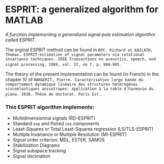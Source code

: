# ESPRIT: a generalized algorithm for MATLAB

*A function implementing a generalized signal pole estimation algorithm called ESPRIT.* 

The orginal ESPRIT method can be found in `ROY, Richard et KAILATH, Thomas. ESPRIT-estimation of signal parameters via rotational invariance techniques. IEEE Transactions on acoustics, speech, and signal processing, 1989, vol. 37, no 7, p. 984-995`. 

The theory of the present implementation can be found (in French) in the chapter IV of `MARGERIT, Pierre. Caractérisation large bande du comportement dynamique linéaire des structures hétérogènes viscoélastiques anisotropes: application à la table d'harmonie du piano. 2018. Thèse de doctorat. Paris Est.`.

### This ESPRIT algorithm implements:
- Multidimensionnal signals (RD-ESPRIT)
- Standard `exp` and Paired `cos` components
- Least-Squares or Total Least-Squares regression (LS/TLS-ESPRIT)
- Multiple Invariance or Multiple Resolution (MI-ESPRIT)
- Signal order criterion: MDL, ESTER, SAMOS
- Stabilization Diagrams
- Signal subspace tracking
- Signal decimation
